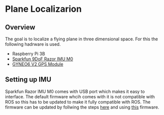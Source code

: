 # Plane Localizarion

## Overview

The goal is to localize a flying plane in three dimensional space. For this the following hadrware is used.  
* Raspberry Pi 3B  
* [Sparkfun 9DoF Razor IMU M0](https://learn.sparkfun.com/tutorials/9dof-razor-imu-m0-hookup-guide)  
* [GYNEO6 V2 GPS Module](https://www.amazon.com/GY-GPS6MV2-NEO6MV2-Antenna-Arduino-Control/dp/B07QMTM5YM)    

## Setting up IMU
Sparkfun Razor IMU M0 comes with USB port which makes it easy to interface. The default firmware whcih comes with it is not compatible with ROS so this has to be updated to make it fully compatible with ROS. The firmware can be updated by follwing the steps [here](https://learn.sparkfun.com/tutorials/9dof-razor-imu-m0-hookup-guide) and using [this](https://github.com/lebarsfa/razor-9dof-ahrs) firmware. 

